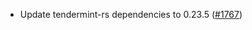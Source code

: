 - Update tendermint-rs dependencies to 0.23.5
  ([#1767](https://github.com/informalsystems/ibc-rs/issues/1767))